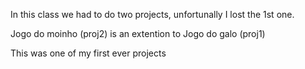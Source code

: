 In this class we had to do two projects, unfortunally I lost the 1st one.

Jogo do moinho (proj2) is an extention to Jogo do galo (proj1)

This was one of my first ever projects